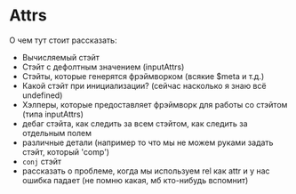 # Attrs

О чем тут стоит рассказать:

- Вычисляемый стэйт
- Стэйт с дефолтным значением (inputAttrs)
- Стэйты, которые генерятся фрэймворком (всякие $meta и т.д.)
- Какой стэйт при инициализации? (сейчас насколько я знаю всё undefined)
- Хэлперы, которые предоставляет фрэймворк для работы со стэйтом (типа inputAttrs)
- дебаг стэйта, как следить за всем стэйтом, как следить за отдельным полем
- различные детали (например то что мы не можем руками задать стэйт, который 'comp')
- `conj` стэйт
- рассказать о проблеме, когда мы используем rel как attr и у нас ошибка падает (не помню какая, мб кто-нибудь вспомнит)
